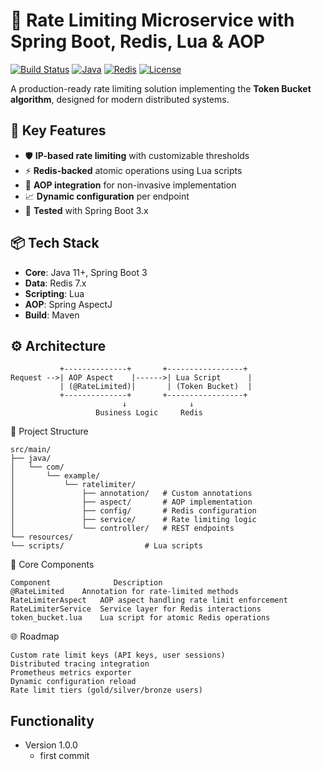 # 🚀 Rate Limiting Microservice with Spring Boot, Redis, Lua & AOP

[![Build Status](https://img.shields.io/badge/Spring_Boot-3.2.0-green)](https://spring.io/projects/spring-boot)
[![Java](https://img.shields.io/badge/Java-11%2B-blue)](https://www.oracle.com/java/)
[![Redis](https://img.shields.io/badge/Redis-7.0-red)](https://redis.io)
[![License](https://img.shields.io/badge/License-MIT-yellow)](LICENSE)

A production-ready rate limiting solution implementing the **Token Bucket algorithm**, designed for modern distributed systems.

## 🌟 Key Features
- 🛡️ **IP-based rate limiting** with customizable thresholds
- ⚡ **Redis-backed** atomic operations using Lua scripts
- 🔗 **AOP integration** for non-invasive implementation
- 📈 **Dynamic configuration** per endpoint
- 🧪 **Tested** with Spring Boot 3.x

## 📦 Tech Stack
- **Core**: Java 11+, Spring Boot 3
- **Data**: Redis 7.x
- **Scripting**: Lua
- **AOP**: Spring AspectJ
- **Build**: Maven

## ⚙️ Architecture
```plaintext
           +--------------+       +-----------------+
Request -->| AOP Aspect    |------>| Lua Script      |
           | (@RateLimited)|       | (Token Bucket)  |
           +--------------+       +-----------------+
                         ↓              ↓
                   Business Logic     Redis
```

📂 Project Structure
```plaintext
src/main/
├── java/
│   └── com/
│       └── example/
│           └── ratelimiter/
│               ├── annotation/   # Custom annotations
│               ├── aspect/       # AOP implementation
│               ├── config/       # Redis configuration
│               ├── service/      # Rate limiting logic
│               └── controller/   # REST endpoints
└── resources/
└── scripts/                  # Lua scripts
```
🧠 Core Components
```
Component	           Description
@RateLimited	Annotation for rate-limited methods
RateLimiterAspect	AOP aspect handling rate limit enforcement
RateLimiterService	Service layer for Redis interactions
token_bucket.lua	Lua script for atomic Redis operations
```

🌐 Roadmap
```
Custom rate limit keys (API keys, user sessions)
Distributed tracing integration
Prometheus metrics exporter
Dynamic configuration reload
Rate limit tiers (gold/silver/bronze users)
```

## Functionality
- Version 1.0.0
  - first commit
